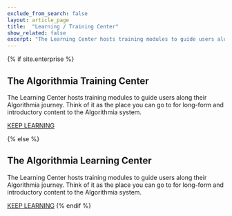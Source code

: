 ```yaml
---
exclude_from_search: false
layout: article_page
title:  "Learning / Training Center"
show_related: false
excerpt: "The Learning Center hosts training modules to guide users along their Algorithmia journey."
---
```


{% if site.enterprise %}

## The Algorithmia Training Center
The Learning Center hosts training modules to guide users along their Algorithmia journey. Think of it as the place you can go to for long-form and introductory content to the Algorithmia system.

<a href="https://training.algorithmia.com" class="btn btn-default btn-primary"><i class="fa fa-book" aria-hidden="true"></i> KEEP LEARNING</a>

{% else %}

## The Algorithmia Learning Center

The Learning Center hosts training modules to guide users along their Algorithmia journey. Think of it as the place you can go to for long-form and introductory content to the Algorithmia system.

<a href="https://learn.algorithmia.com" class="btn btn-default btn-primary"><i class="fa fa-book" aria-hidden="true"></i> KEEP LEARNING</a>
{% endif %}
